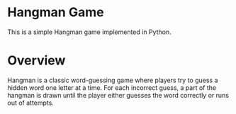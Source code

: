# Hangman Game

This is a simple Hangman game implemented in Python.

# Overview

Hangman is a classic word-guessing game where players try to guess a hidden word one letter at a time. For each incorrect guess, a part of the hangman is drawn until the player either guesses the word correctly or runs out of attempts.
